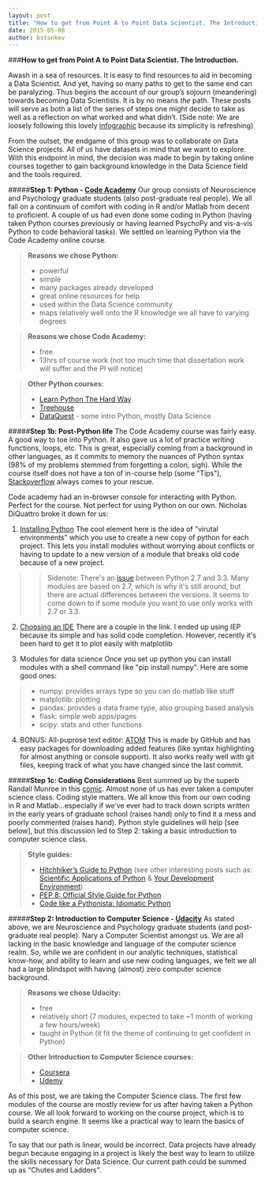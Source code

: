 ```yaml
---
layout: post
title: "How to get from Point A to Point Data Scientist. The Introduction."
date: 2015-05-08
author: bstankev
---
```


###**How to get from Point A to Point Data Scientist. The Introduction.**

Awash in a sea of resources. It is easy to find resources to aid in becoming a Data Scientist. And yet, having so many paths to get to the same end can be paralyzing. Thus begins the account of our group’s sojourn (meandering) towards becoming Data Scientists. It is by no means *the* path. These posts will serve as both a list of the series of steps one might decide to take as well as a reflection on what worked and what didn’t. (Side note: We are loosely following this lovely [infographic](http://i1.wp.com/blog.datacamp.com/wp-content/uploads/2014/08/How-to-become-a-data-scientist.jpg "infographic") because its simplicity is refreshing) 

From the outset, the endgame of this group was to collaborate on Data Science projects. All of us have datasets in mind that we want to explore. With this endpoint in mind, the decision was made to begin by taking online courses together to gain background knowledge in the Data Science field and the tools required. 


#####**Step 1: Python - [Code Academy](http://www.codecademy.com/en/tracks/python "Code Academy")**
Our group consists of Neuroscience and Psychology graduate students (also post-graduate real people). We all fall on a continuum of comfort with coding in R and/or Matlab from decent to proficient. A couple of us had even done some coding in Python (having taken Python courses previously or having learned PsychoPy and vis-a-vis Python to code behavioral tasks). We settled on learning Python via the Code Academy online course. 

>**Reasons we chose Python:**
>- powerful
>- simple
>- many packages already developed
>- great online resources for help
>- used within the Data Science community 
>- maps relatively well onto the R knowledge we all have to varying degrees

>**Reasons we chose Code Academy:**
>- free
>- 13hrs of course work (not too much time that dissertation work will suffer and the PI will notice)

>**Other Python courses:**
>- [Learn Python The Hard Way](http://learnpythonthehardway.org/book/ "Learn Python The Hard Way")
>- [Treehouse](http://teamtreehouse.com/tracks/learn-python "Treehouse")
>- [DataQuest](https://dataquest.io "DataQuest") - some intro Python, mostly Data Science
   

#####**Step 1b: Post-Python life** 
The Code Academy course was fairly easy. A good way to toe into Python. It also gave us a lot of practice writing functions, loops, etc. This is great, especially coming from a background in other languages, as it commits to memory the nuances of Python syntax (98% of my problems stemmed from forgetting a colon, sigh). While the course itself does not have a ton of in-course help (some "Tips"), [Stackoverflow](http://stackoverflow.com/ "Stackoverflow") always comes to your rescue. 

Code academy had an in-browser console for interacting with Python. Perfect for the course. Not perfect for using Python on our own. Nicholas DiQuattro broke it down for us:

1. [Installing Python](http://docs.python-guide.org/en/latest/starting/install/osx/ "Installing Python")
The cool element here is the idea of "virutal environments" which you use to create a new copy of python for each project. This lets you install modules without worrying about conflicts or having to update to a new version of a module that breaks old code because of a new project.
>>Sidenote: There's an [issue](https://www.codementor.io/python/tutorial/python-2-7-vs-python-3-4 "issue") between Python 2.7 and 3.3. Many modules are based on 2.7, which is why it's still around, but there are actual differences between the versions. It seems to come down to if some module you want to use only works with 2.7 or 3.3. 

2. [Choosing an IDE](http://xcorr.net/2013/04/17/evaluating-ides-for-scientific-python/ "Choosing an IDE")
There are a couple in the link. I ended up using IEP because its simple and has solid code completion. However, recently it's been hard to get it to plot easily with matplotlib

3. Modules for data science
Once you set up python you can install modules with a shell command like "pip install numpy". 
Here are some good ones:
>- numpy: provides arrays type so you can do matlab like stuff 
>- matplotlib: plotting
>- pandas: provides a data frame type, also grouping based analysis 
>- flask: simple web apps/pages 
>- scipy: stats and other functions
    
4. BONUS: All-puprose text editor: [ATOM](https://atom.io/ "Atom")
This is made by GitHub and has easy packages for downloading added features (like syntax highlighting for almost anything or console support). It also works really well with git files, keeping track of what you have changed since the last commit.  


#####**Step 1c: Coding Considerations**
Best summed up by the superb Randall Munroe in this [comic](http://xkcd.com/1513/ "comic"). Almost none of us has ever taken a computer science class. Coding style matters. We all know this from our own coding in R and Matlab...especially if we’ve ever had to track down scripts written in the early years of graduate school (raises hand) only to find it a mess and poorly commented (raises hand). Python style guidelines will help [see below], but this discussion led to Step 2: taking a basic introduction to computer science class. 

>**Style guides:**
>- [Hitchhiker’s Guide to Python](http://docs.python-guide.org/en/latest/writing/style/# "Hitchhiker's Guide To Python") (see other interesting posts such as: [Scientific Applications of Python](http://docs.python-guide.org/en/latest/scenarios/scientific/ "Scientific Applications of Python") & [Your Development Environment](http://docs.python-guide.org/en/latest/dev/env/ "Your Development Enviroment"))
>- [PEP 8: Official Style Guide for Python](https://www.python.org/dev/peps/pep-0008/ "PEP 8: Official Style Guide for Python")
>- [Code like a Pythonista: Idiomatic Python](http://python.net/~goodger/projects/pycon/2007/idiomatic/handout.html "Code like a Pythonista: Idiomatic Python")
     

#####**Step 2: Introduction to Computer Science - [Udacity](https://www.udacity.com/course/intro-to-computer-science--cs101 "Udacity")** 
As stated above, we are Neuroscience and Psychology graduate students (and post-graduate real people). Nary a Computer Scientist amongst us. We are all lacking in the basic knowledge and language of the computer science realm. So, while we are confident in our analytic techniques, statistical know-how, and ability to learn and use new coding languages, we felt we all had a large blindspot with having (almost) zero computer science background. 

>**Reasons we chose Udacity:**
>- free
>- relatively short (7 modules, expected to take ~1 month of working a few hours/week)
>- taught in Python (it fit the theme of continuing to get confident in Python)

>**Other Introduction to Computer Science courses:**
>- [Coursera](https://www.coursera.org/course/cs101 "Coursera")
>- [Udemy](https://www.udemy.com/draft/274958/ "Udemy")


As of this post, we are taking the Computer Science class. The first few modules of the course are mostly review for us after having taken a Python course. We all look forward to working on the course project, which is to build a search engine. It seems like a practical way to learn the basics of computer science.  

To say that our path is linear, would be incorrect. Data projects have already begun because engaging in a project is likely the best way to learn to utilize the skills necessary for Data Science. Our current path could be summed up as “Chutes and Ladders”. 
